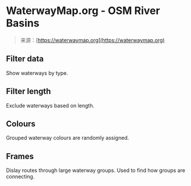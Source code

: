 <!--yml
category: 未分类
date: 2024-05-27 15:02:25
-->

# WaterwayMap.org - OSM River Basins

> 来源：[https://waterwaymap.org](https://waterwaymap.org)

## Filter data

Show waterways by type.

<template x-if="!$store.tilesets_loaded"></template><template x-if="$store.tilesets_loaded"></template>

## Filter length

Exclude waterways based on length.

## Colours

Grouped waterway colours are randomly assigned.

## Frames

Dislay routes through large waterway groups. Used to find how groups are connecting.

<template id="data_age" x-data="" x-if="$store.tilesets_loaded"></template>